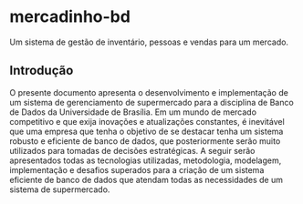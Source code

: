 # mercadinho-bd
Um sistema de gestão de inventário, pessoas e vendas para um mercado.

## Introdução
O presente documento apresenta o desenvolvimento e implementação de um sistema de gerenciamento de supermercado para a disciplina de Banco de Dados da Universidade de Brasília.
Em um mundo de mercado competitivo e que exija inovações e atualizações constantes, é inevitável que uma empresa que tenha o objetivo de se destacar tenha um sistema robusto e eficiente de banco de dados, que posteriormente serão muito utilizados para tomadas de decisões estratégicas.
A seguir serão apresentados todas as tecnologias utilizadas, metodologia, modelagem, implementação e desafios superados para a criação de um sistema eficiente de banco de dados que atendam todas as necessidades de um sistema de supermercado.
